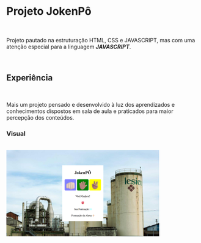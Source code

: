 <h1>Projeto JokenPô</h1>
<br>
<p>Projeto pautado na estruturação HTML, CSS e JAVASCRIPT, mas com uma 
atenção especial para a linguagem <b><i>JAVASCRIPT</i></b>.</p>
<br>
<h2>Experiência</h2>
<br>
<p>Mais um projeto pensado e desenvolvido à luz dos aprendizados e conhecimentos
dispostos em sala de aula e praticados para maior percepção dos conteúdos.</p
<br>
<h3>Visual</h3>
<br>
<img src="https://github.com/sidsantos87/Projeto-JokenPo/blob/main/assets/Captura%20de%20tela%202025-05-12%20205051.png" alt="imagem-game" width="400px"">
